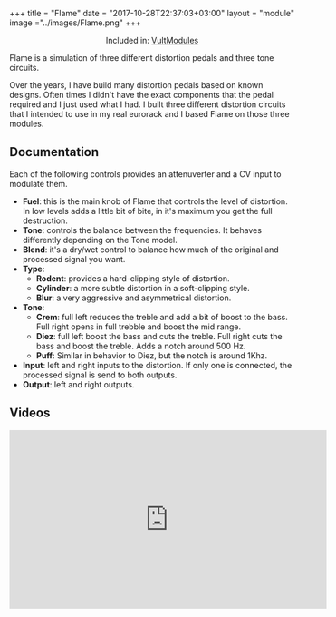 +++
title = "Flame"
date = "2017-10-28T22:37:03+03:00"
layout = "module"
image ="../images/Flame.png"
+++

<center>Included in: <a href="/premium/" class="btn btn-primary" role="button">VultModules</a> </center>


Flame is a simulation of three different distortion pedals and three tone circuits. 

Over the years, I have build many distortion pedals based on known designs. Often times I didn't have the exact components that the pedal required and I just used what I had. I built three different distortion circuits that I intended to use in my real eurorack and I based Flame on those three modules.

## Documentation

Each of the following controls provides an attenuverter and a CV input to modulate them.

- **Fuel**: this is the main knob of Flame that controls the level of distortion. In low levels adds a little bit of bite, in it's maximum you get the full destruction.
- **Tone**: controls the balance between the frequencies. It behaves differently depending on the Tone model.
- **Blend**: it's a dry/wet control to balance how much of the original and processed signal you want.
- **Type**:
   - **Rodent**: provides a hard-clipping style of distortion.
   - **Cylinder**: a more subtle distortion in a soft-clipping style.
   - **Blur**: a very aggressive and asymmetrical distortion.
- **Tone**:
   - **Crem**: full left reduces the treble and add a bit of boost to the bass. Full right opens in full trebble and boost the mid range.
   - **Diez**: full left boost the bass and cuts the treble. Full right cuts the bass and boost the treble. Adds a notch around 500 Hz.
   - **Puff**: Similar in behavior to Diez, but the notch is around 1Khz.
- **Input**: left and right inputs to the distortion. If only one is connected, the processed signal is send to both outputs.
- **Output**: left and right outputs.

## Videos

<iframe width="560" height="315" src="https://www.youtube.com/embed/8bVbw-qUenw" frameborder="0" allow="autoplay; encrypted-media" allowfullscreen></iframe>


